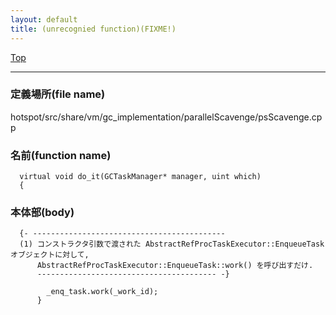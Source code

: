 ```yaml
---
layout: default
title: (unrecognied function)(FIXME!)
---
```

[Top](../index.html)

--- 
### 定義場所(file name)
hotspot/src/share/vm/gc_implementation/parallelScavenge/psScavenge.cpp

### 名前(function name)
```
  virtual void do_it(GCTaskManager* manager, uint which)
  {
```

### 本体部(body)
```
  {- -------------------------------------------
  (1) コンストラクタ引数で渡された AbstractRefProcTaskExecutor::EnqueueTask オブジェクトに対して, 
      AbstractRefProcTaskExecutor::EnqueueTask::work() を呼び出すだけ.
      ---------------------------------------- -}

	    _enq_task.work(_work_id);
	  }
	
```


